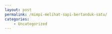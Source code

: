 ```yaml
---
layout: post
permalink: /mimpi-melihat-sapi-bertanduk-satu/
categories:
    - Uncategorized
---
```


